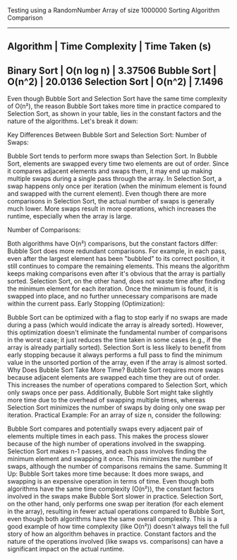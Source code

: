Testing using a RandomNumber Array of size 1000000
Sorting Algorithm Comparison

--------------------------------------------------------
Algorithm        | Time Complexity   | Time Taken (s)
--------------------------------------------------------
Binary Sort      | O(n log n)        | 3.37506
Bubble Sort      | O(n^2)            | 20.0136
Selection Sort   | O(n^2)            | 7.1496
--------------------------------------------------------

Even though Bubble Sort and Selection Sort have the same time complexity of O(n²), the reason Bubble Sort takes more time in practice compared to Selection Sort, as shown in your table, lies in the constant factors and the nature of the algorithms. Let's break it down:

Key Differences Between Bubble Sort and Selection Sort:
Number of Swaps:

Bubble Sort tends to perform more swaps than Selection Sort.
In Bubble Sort, elements are swapped every time two elements are out of order. Since it compares adjacent elements and swaps them, it may end up making multiple swaps during a single pass through the array.
In Selection Sort, a swap happens only once per iteration (when the minimum element is found and swapped with the current element). Even though there are more comparisons in Selection Sort, the actual number of swaps is generally much lower.
More swaps result in more operations, which increases the runtime, especially when the array is large.

Number of Comparisons:

Both algorithms have O(n²) comparisons, but the constant factors differ:
Bubble Sort does more redundant comparisons. For example, in each pass, even after the largest element has been "bubbled" to its correct position, it still continues to compare the remaining elements. This means the algorithm keeps making comparisons even after it's obvious that the array is partially sorted.
Selection Sort, on the other hand, does not waste time after finding the minimum element for each iteration. Once the minimum is found, it is swapped into place, and no further unnecessary comparisons are made within the current pass.
Early Stopping (Optimization):

Bubble Sort can be optimized with a flag to stop early if no swaps are made during a pass (which would indicate the array is already sorted). However, this optimization doesn't eliminate the fundamental number of comparisons in the worst case; it just reduces the time taken in some cases (e.g., if the array is already partially sorted).
Selection Sort is less likely to benefit from early stopping because it always performs a full pass to find the minimum value in the unsorted portion of the array, even if the array is almost sorted.
Why Does Bubble Sort Take More Time?
Bubble Sort requires more swaps because adjacent elements are swapped each time they are out of order. This increases the number of operations compared to Selection Sort, which only swaps once per pass.
Additionally, Bubble Sort might take slightly more time due to the overhead of swapping multiple times, whereas Selection Sort minimizes the number of swaps by doing only one swap per iteration.
Practical Example:
For an array of size n, consider the following:

Bubble Sort compares and potentially swaps every adjacent pair of elements multiple times in each pass. This makes the process slower because of the high number of operations involved in the swapping.
Selection Sort makes n-1 passes, and each pass involves finding the minimum element and swapping it once. This minimizes the number of swaps, although the number of comparisons remains the same.
Summing It Up:
Bubble Sort takes more time because:
It does more swaps, and swapping is an expensive operation in terms of time.
Even though both algorithms have the same time complexity (O(n²)), the constant factors involved in the swaps make Bubble Sort slower in practice.
Selection Sort, on the other hand, only performs one swap per iteration (for each element in the array), resulting in fewer actual operations compared to Bubble Sort, even though both algorithms have the same overall complexity.
This is a good example of how time complexity (like O(n²)) doesn't always tell the full story of how an algorithm behaves in practice. Constant factors and the nature of the operations involved (like swaps vs. comparisons) can have a significant impact on the actual runtime.
